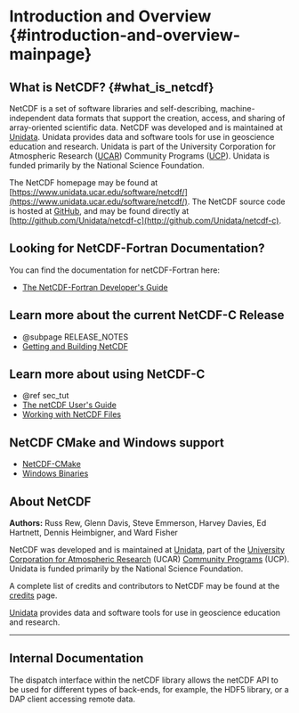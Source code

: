 # Introduction and Overview {#introduction-and-overview-mainpage}


## What is NetCDF? {#what_is_netcdf}

NetCDF is a set of software libraries and self-describing, machine-independent data formats that support the creation, access, and sharing of array-oriented scientific data. NetCDF was developed and is maintained at [Unidata](https://www.unidata.ucar.edu). Unidata provides data and software tools for use in geoscience education and research. Unidata is part of the University Corporation for Atmospheric Research ([UCAR](http://www2.ucar.edu)) Community Programs ([UCP](http://www.ucp.ucar.edu)). Unidata is funded primarily by the National Science Foundation.

The NetCDF homepage may be found at [https://www.unidata.ucar.edu/software/netcdf/](https://www.unidata.ucar.edu/software/netcdf/). The NetCDF source code is hosted at [GitHub](http://github.com), and may be found directly at [http://github.com/Unidata/netcdf-c](http://github.com/Unidata/netcdf-c).

## Looking for NetCDF-Fortran Documentation? 

You can find the documentation for netCDF-Fortran here:

- [The NetCDF-Fortran Developer's Guide](https://docs.unidata.ucar.edu/netcdf-fortran/current/)

## Learn more about the current NetCDF-C Release

- @subpage RELEASE_NOTES
- [Getting and Building NetCDF](https://docs.unidata.ucar.edu/nug/current/getting_and_building_netcdf.html)

## Learn more about using NetCDF-C

- @ref sec_tut
- [The netCDF User's Guide](https://docs.unidata.ucar.edu/nug/)
- [Working with NetCDF Files](#netcdf_working_with_netcdf_files)

## NetCDF CMake and Windows support

- [NetCDF-CMake](#netCDF-CMake)
- [Windows Binaries](#winbin)

## About NetCDF

**Authors:** Russ Rew, Glenn Davis, Steve Emmerson, Harvey Davies, Ed Hartnett, Dennis Heimbigner, and Ward Fisher

NetCDF was developed and is maintained at [Unidata](https://www.unidata.ucar.edu), part of the [University Corporation for Atmospheric Research](http://www2.ucar.edu) (UCAR) [Community Programs](http://www.ucp.ucar.edu) (UCP). Unidata is funded primarily by the National Science Foundation.

A complete list of credits and contributors to NetCDF may be found at the [credits](credits.md) page.

[Unidata](https://www.unidata.ucar.edu) provides data and software tools for use in geoscience education and research.

---

## Internal Documentation

The dispatch interface within the netCDF library allows the netCDF API to be used for different types of back-ends, for example, the HDF5 library, or a DAP client accessing remote data.

